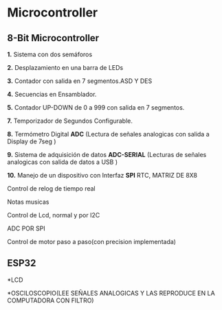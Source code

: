 # Microcontroller


## 8-Bit Microcontroller 

**1.** Sistema con dos semáforos

**2.** Desplazamiento en una barra de LEDs

**3.** Contador con salida en 7 segmentos.ASD Y DES

**4.** Secuencias en Ensamblador.

**5.** Contador UP-DOWN de 0 a 999 con salida en 7 segmentos.

**7.**  Temporizador de Segundos Configurable.

**8.** Termómetro Digital  **ADC**
(Lectura de señales analogicas con salida a Display de 7seg  )

**9.** Sistema de adquisición de datos  **ADC-SERIAL**
(Lecturas de señales analogicas con salida de datos a USB )

**10.**  Manejo de un dispositivo con Interfaz **SPI**
   RTC, MATRIZ DE 8X8


Control de relog de tiempo real 

Notas musicas

Control de Lcd, normal y por I2C 

ADC POR SPI

Control de motor paso a paso(con precision implementada)

## ESP32

*LCD

*OSCILOSCOPIO(LEE SEÑALES ANALOGICAS Y LAS REPRODUCE EN LA COMPUTADORA CON FILTRO)
